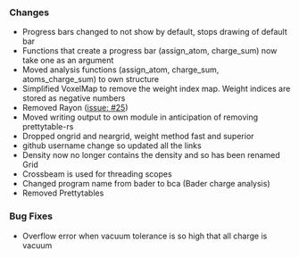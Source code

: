 ### Changes
- Progress bars changed to not show by default, stops drawing of default bar
- Functions that create a progress bar (assign_atom, charge_sum) now take one as an argument
- Moved analysis functions (assign_atom, charge_sum, atoms_charge_sum) to own structure
- Simplified VoxelMap to remove the weight index map. Weight indices are stored as negative numbers
- Removed Rayon ([issue: #25](https://github.com/kerrigoon/bader-rs/issues/25))
- Moved writing output to own module in anticipation of removing prettytable-rs
- Dropped ongrid and neargrid, weight method fast and superior
- github username change so updated all the links
- Density now no longer contains the density and so has been renamed Grid
- Crossbeam is used for threading scopes
- Changed program name from bader to bca (Bader charge analysis)
- Removed Prettytables
### Bug Fixes
- Overflow error when vacuum tolerance is so high that all charge is vacuum
